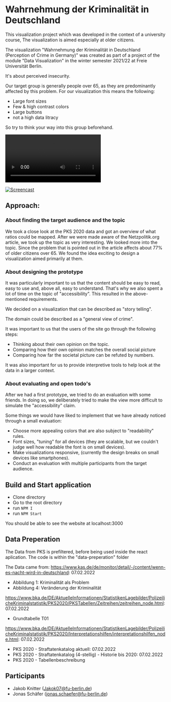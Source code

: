 # Wahrnehmung der Kriminalität in Deutschland

This visualization project which was developed in the context of a university course, The visualization is aimed especially at older citizens.

The visualization "Wahrnehmung der Kriminalität in Deutschland (Perception of Crime in Germany)" was created as part of a project of the module "Data Visualization" in the winter semester 2021/22 at Freie Universität Berlin.

It's about perceived insecurity.

Our target group is generally people over 65, as they are predominantly affected by this problem.
For our visualization this means the following:
- Large font sizes
- Few & high contrast colors
- Large buttons
- not a high data litracy

So try to think your way into this group beforehand.

![Screencast](./krimi-viz_screencast.mp4)

[![Screencast](https://img.youtube.com/vi/LnP1riz26gc/0.jpg)](https://youtu.be/LnP1riz26gc)

## Approach:
### About finding the target audience and the topic
We took a close look at the PKS 2020 data and got an overview of what ratios could be mapped.
After we were made aware of the Netzpolitik.org article, we took up the topic as very interesting. We looked more into the topic.
Since the problem that is pointed out in the article affects about 77% of older citizens over 65. We found the idea exciting to design a visualization aimed primarily at them.


### About designing the prototype
It was particularly important to us that the content should be easy to read, easy to use and, above all, easy to understand.
That's why we also spent a lot of time on the topic of "accessibility".
This resulted in the above-mentioned requirements.

We decided on a visualization that can be described as "story telling".

The domain could be described as a "general view of crime".

It was important to us that the users of the site go through the following steps:
* Thinking about their own opinion on the topic.
* Comparing how their own opinion matches the overall social picture
* Comparing how far the societal picture can be refuted by numbers.

It was also important for us to provide interpretive tools to help look at the data in a larger context.

### About evaluating and open todo's
After we had a first prototype, we tried to do an evaluation with some friends.
In doing so, we deliberately tried to make the view more difficult to simulate the "accessibility" claim.

Some things we would have liked to implement that we have already noticed through a small evaluation:
* Choose more appealing colors that are also subject to "readability" rules.
* Font sizes, "tuning" for all devices (they are scalable, but we couldn't judge well how readable the font is on small devices).
* Make visualizations responsive, (currently the design breaks on small devices like smartphones).
* Conduct an evaluation with multiple participants from the target audience.

## Build and Start application

- Clone directory
- Go to the root directory
- run `NPM I`
- run `NPM Start`

You should be able to see the website at localhost:3000

## Data Preperation

The Data from PKS is prefiltered, before being used inside the react aplication. The code is within the "data-preperation" folder

The Data came from:
https://www.kas.de/de/monitor/detail/-/content/wenn-es-nacht-wird-in-deutschland: 07.02.2022

- Abbildung 1: Kriminalität als Problem
- Abbildung 4: Veränderung der Kriminalität

https://www.bka.de/DE/AktuelleInformationen/StatistikenLagebilder/PolizeilicheKriminalstatistik/PKS2020/PKSTabellen/Zeitreihen/zeitreihen_node.html: 07.02.2022

- Grundtabelle T01

https://www.bka.de/DE/AktuelleInformationen/StatistikenLagebilder/PolizeilicheKriminalstatistik/PKS2020/Interpretationshilfen/interpretationshilfen_node.html: 07.02.2022

- PKS 2020 - Straftatenkatalog aktuell: 07.02.2022
- PKS 2020 - Straftatenkatalog (4-stellig) - Historie bis 2020: 07.02.2022
- PKS 2020 - Tabellenbeschreibung

## Participants
* Jakob Knitter (Jakok07@fu-berlin.de)
* Jonas Schäfer (jonas.schaefer@fu-berlin.de)
